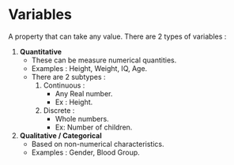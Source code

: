 # Variables

A property that can take any value. There are 2 types of variables : 

1. **Quantitative**
   - These can be measure numerical quantities.
   - Examples : Height, Weight, IQ, Age.
   - There are 2 subtypes :
     1. Continuous : 
        - Any Real number. 
        - Ex : Height.
     2. Discrete : 
        - Whole numbers. 
        - Ex: Number of children.
2. **Qualitative / Categorical** 
   - Based on non-numerical characteristics.
   - Examples : Gender, Blood Group.